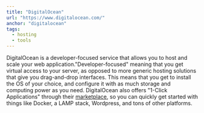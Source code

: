 ```yaml
---
title: "DigitalOcean"
url: "https://www.digitalocean.com/"
anchor: "digitalocean"
tags:
  - hosting
  - tools
---
```


DigitalOcean is a developer-focused service that allows you to host and scale your web application."Developer-focused" meaning that you get virtual access to your server, as opposed to more generic hosting solutions that give you drag-and-drop interfaces. This means that you get to install the OS of your choice, and configure it with as much storage and computing power as you need. DigitalOcean also offers "1-Click Applications" through their [marketplace](https://marketplace.digitalocean.com), so you can quickly get started with things like Docker, a LAMP stack, Wordpress, and tons of other platforms.
